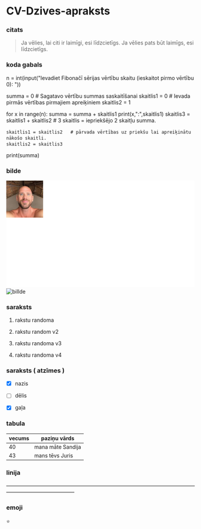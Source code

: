 # CV-Dzives-apraksts

### citats
>Ja vēlies, lai citi ir laimīgi, esi līdzcietīgs. Ja vēlies pats būt laimīgs, esi līdzcietīgs.
 
### koda gabals 
n = int(input("Ievadiet Fibonačī sērijas vērtību skaitu (ieskaitot pirmo vērtību 0): "))

summa = 0 # Sagatavo vērtību summas saskaitīšanai
skaitlis1 = 0   # Ievada pirmās vērtības pirmajiem apreiķiniem
skaitlis2 = 1

for x in range(n):
    summa = summa + skaitlis1
    print(x,":",skaitlis1)
    skaitlis3 = skaitlis1 + skaitlis2 # 3 skaitlis = iepriekšējo 2 skaitļu summa.

    skaitlis1 = skaitlis2   # pārvada vērtības uz priekšu lai apreiķinātu nākošo skaitli.
    skaitlis2 = skaitlis3

print(summa)
### bilde
![billde](bilde.png)
![billde](https://www.google.com/url?sa=i&url=https%3A%2F%2Fwww.discoverwildlife.com%2Fanimal-facts%2Fmammals%2Fthe-people-who-believe-orangutans-are-family%2F&psig=AOvVaw3Wcrqt5SOme1IiEFn90I__&ust=1612350823563000&source=images&cd=vfe&ved=0CAIQjRxqFwoTCOjU_IWJy-4CFQAAAAAdAAAAABAD)

### saraksts 
1. rakstu randoma 

2. rakstu random  v2

3. rakstu randoma v3 

4. rakstu randoma v4

### saraksts ( atzīmes )

- [x] nazis

- [ ] dēlis

- [x] gaļa

### tabula
| vecums| paziņu vārds|
| --- | ----------- |
|  40 |  mana māte Sandija|
| 43 | mans tēvs Juris |

### linija 
————————————————————————————————————————————————— 
 
### emoji 
:star:



